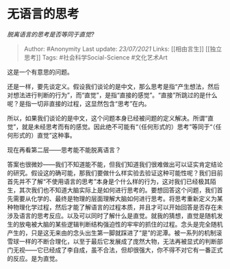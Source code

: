 # 无语言的思考
*脱离语言的思考是否等同于直觉?*

> Author: #Anonymity
Last update: *23/07/2021* 
Links: [[相由言生]] [[独立思考]] 
Tags: #社会科学Social-Science #文化艺术Art 

 
这是一个有意思的问题。

还是一样，要先谈定义。假设我们谈论的是中文，那么思考是指“产生想法，然后对想法进行判断的行为”，而“直觉”，是指“直接的感觉”。“直接”所跳过的是什么呢？是指一切非直接的过程，这显然包含“思考”在内。

所以，如果我们谈论的是中文，这个问题本身已经被问题的定义解决。所谓“直觉”，就是未经思考而有的感觉。因此绝不可能有“（任何形式的）思考”等同于“（任何形式的）直觉”这种事。

现在再看第二层——思考能不能脱离语言？

答案也很微妙——我们不知道能不能，但我们知道我们很难做出可以证实肯定结论的研究。假设这的确可能，那我们要做什么样实验去验证这种可能性呢？我们目前首先并不了解“不使用语言的思考”本身是个什么样的行为，这对我们已经极其陌生，其次我们也不知道大脑实际上是如何进行思考的。要想回答这个问题，我们首先需要从化学的、最终是物理的层面理解大脑如何进行思考。将思考重新定义为某种物理化学过程，然后才能了解语言的过程本质，并且才可以开始回答是否存在未涉及语言的思考反应。以及可以同时了解什么是直觉。就我的猜想，直觉是随机发生的放电被大脑的某些逻辑判断结构强迫性的牢牢的抓住的过程。念头是完全随机产生的，只是这无来由的念头出生第一脚就踩进了“是”的泥潭。被一系列的机制滚雪球一样的不断合理化，以至于最后它发展成了庞然大物，无法再被显式的判断部门无视——它已经成了李自成，虽不合法，但却很强大，你不得不对它有一番正式的反应。是为直觉。



